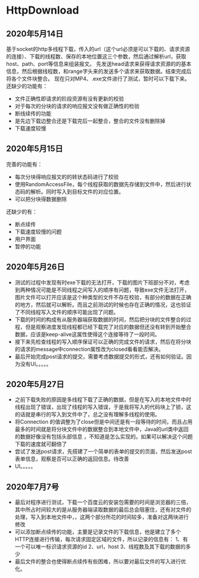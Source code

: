 # HttpDownload
## 2020年5月14日
  基于socket的http多线程下载，传入的url（这个url必须是可以下载的、请求资源的连接）、下载的线程数、保存的本地位置这三个参数，然后通过解析url，获取host、path、port等信息来组装报文。
  先发送head请求来获得请求资源的的基本信息，然后根据线程数，和range字头来的发送多个请求来获取数据。结束完成后将各个文件块整合。
  现在只对MP4、.exe文件进行了测试，暂时可以下载下来。
  还缺少的功能有：
- 文件正确性即请求的阶段资源有没有更新的校验
- 对于每次的分块的请求的响应报文没有做正确性的检验
- 断线续传的功能
- 是先边下载边整合还是下载完后一起整合，整合的文件没有删除掉
- 下载速度较慢
## 2020年5月15日
 完善的功能有：
 - 每次分块得响应报文的的转状态码进行了校验
 - 使用RandomAccessFile，每个线程获取的数据先存储到文件中，然后进行状态码的解析。同时写入到目标文件的对应位置。
 - 可以把分块得数据删除
 
 还缺少的有：
 - 断点续传
 - 下载速度较慢的问题
 - 用户界面
 - 暂停的功能
## 2020年5月26日
- 测试的过程中发现有时exe下载的无法打开，下载的图片下班部分不对，考虑到两种情况可能是不同线程之间写入的顺序有问题，导致exe文件无法打开，图片文件可以打开应该是这个种类型的文件不存在校验，有部分的数据在正确的地方，然后就可以解析。而且之前测试的时候也存在正确的情况，这也验证了不同线程写入文件的顺序可能出现了问题。
- 下载的时间的构成有从服务器端获取数据的时间，然后把分块的文件整合的过程，但是观察进度发现线程都已经下载完了对应的数据但还没有转到开始整合数据，应该是keep-alive这属性使得这个连接等待了一段时间。
- 接下来先检查线程的写入顺序保证可以正确的完成文件的请求，然后在将分块的请求的message中connection属性改为closed看看能否解决。
- 最后开始完成post请求的提交，需要考虑数据提交的形式，还有如何验证。因为没有UI。。。。。
## 2020年5月27日
- 之前下载失败的原因是多线程下载了正确的数据，但是在写入的本地文件中时线程出现了错误，出现了线程的写入错误，于是我将写入的代码块上了锁，这的话就是串行的写入到文件中了，总之没有理解多线程的使用。
- 将Connection 的值调整为了close但是中间还是有一段等待的时间，而且占用最多的时间就是将分块文件中的数据整合到本地文件中，Java的url类中返回的数据好像没有包括头部信息 ，不知道是怎么实现的。如果可以解决这个问题下载的速度就可翻倍了
- 尝试了发送post请求，先搭建了一个简单的表单的提交的页面，然后发送post表单信息，观察是否可以正确的返回信息。待改善
- UI。。。。。  
## 2020年7月7号
- 最后对程序进行测试，下载一个百度云的安装包需要的时间是浏览器的三倍，其中所占时间较大的是从服务器端读取数据的最后总会阻塞住，还有对文件的处理，写入到本地文件中，，这两个部分所花的时间较多，准备对这两块进行修改
- 可以添加断点续传的功能，主要是记录文件的下载信息，他是建立了多个HTTP连接进行传输，每次请求固定区域的文件，所以记录的信息有：
1、有一个可以唯一标识请求资源的id
2、url，host
3、线程数及其下载的数据的多少
- 最后文件的整合也使得断点续传有些困难，所以要对最后文件的写入进行优化。
